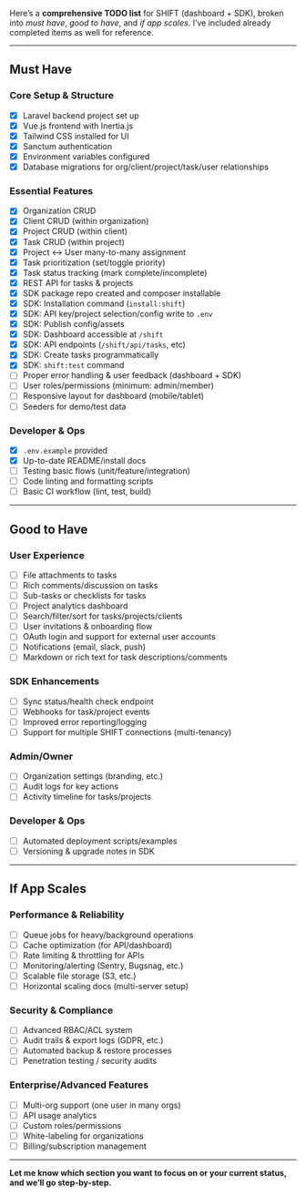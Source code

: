 Here’s a **comprehensive TODO list** for SHIFT (dashboard + SDK), broken into *must have*, *good to have*, and *if app scales*. I’ve included already completed items as well for reference.

---

## Must Have

### Core Setup & Structure

* [x] Laravel backend project set up
* [x] Vue.js frontend with Inertia.js
* [x] Tailwind CSS installed for UI
* [x] Sanctum authentication
* [x] Environment variables configured
* [x] Database migrations for org/client/project/task/user relationships

### Essential Features

* [x] Organization CRUD
* [x] Client CRUD (within organization)
* [x] Project CRUD (within client)
* [x] Task CRUD (within project)
* [x] Project <-> User many-to-many assignment
* [x] Task prioritization (set/toggle priority)
* [x] Task status tracking (mark complete/incomplete)
* [x] REST API for tasks & projects
* [x] SDK package repo created and composer installable
* [x] SDK: Installation command (`install:shift`)
* [x] SDK: API key/project selection/config write to `.env`
* [x] SDK: Publish config/assets
* [x] SDK: Dashboard accessible at `/shift`
* [x] SDK: API endpoints (`/shift/api/tasks`, etc)
* [x] SDK: Create tasks programmatically
* [x] SDK: `shift:test` command
* [ ] Proper error handling & user feedback (dashboard + SDK)
* [ ] User roles/permissions (minimum: admin/member)
* [ ] Responsive layout for dashboard (mobile/tablet)
* [ ] Seeders for demo/test data

### Developer & Ops

* [x] `.env.example` provided
* [x] Up-to-date README/install docs
* [ ] Testing basic flows (unit/feature/integration)
* [ ] Code linting and formatting scripts
* [ ] Basic CI workflow (lint, test, build)

---

## Good to Have

### User Experience

* [ ] File attachments to tasks
* [ ] Rich comments/discussion on tasks
* [ ] Sub-tasks or checklists for tasks
* [ ] Project analytics dashboard
* [ ] Search/filter/sort for tasks/projects/clients
* [ ] User invitations & onboarding flow
* [ ] OAuth login and support for external user accounts
* [ ] Notifications (email, slack, push)
* [ ] Markdown or rich text for task descriptions/comments

### SDK Enhancements

* [ ] Sync status/health check endpoint
* [ ] Webhooks for task/project events
* [ ] Improved error reporting/logging
* [ ] Support for multiple SHIFT connections (multi-tenancy)

### Admin/Owner

* [ ] Organization settings (branding, etc.)
* [ ] Audit logs for key actions
* [ ] Activity timeline for tasks/projects

### Developer & Ops

* [ ] Automated deployment scripts/examples
* [ ] Versioning & upgrade notes in SDK

---

## If App Scales

### Performance & Reliability

* [ ] Queue jobs for heavy/background operations
* [ ] Cache optimization (for API/dashboard)
* [ ] Rate limiting & throttling for APIs
* [ ] Monitoring/alerting (Sentry, Bugsnag, etc.)
* [ ] Scalable file storage (S3, etc.)
* [ ] Horizontal scaling docs (multi-server setup)

### Security & Compliance

* [ ] Advanced RBAC/ACL system
* [ ] Audit trails & export logs (GDPR, etc.)
* [ ] Automated backup & restore processes
* [ ] Penetration testing / security audits

### Enterprise/Advanced Features

* [ ] Multi-org support (one user in many orgs)
* [ ] API usage analytics
* [ ] Custom roles/permissions
* [ ] White-labeling for organizations
* [ ] Billing/subscription management

---

**Let me know which section you want to focus on or your current status, and we’ll go step-by-step.**
